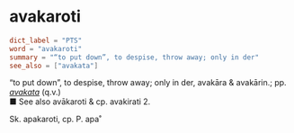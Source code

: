 # avakaroti

``` toml
dict_label = "PTS"
word = "avakaroti"
summary = "“to put down”, to despise, throw away; only in der"
see_also = ["avakata"]
```

“to put down”, to despise, throw away; only in der, avakāra & avakārin.; pp. *[avakata](avakata.md)* (q.v.)  
■ See also avākaroti & cp. avakirati 2.

Sk. apakaroti, cp. P. apa˚

